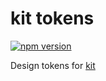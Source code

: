 # kit tokens
[![npm version](https://badge.fury.io/js/%40chadlavi%2Fkit-tokens.svg)](https://www.npmjs.com/package/@chadlavi/kit-tokens)

Design tokens for [kit](https://github.com/chadlavi/kit)
